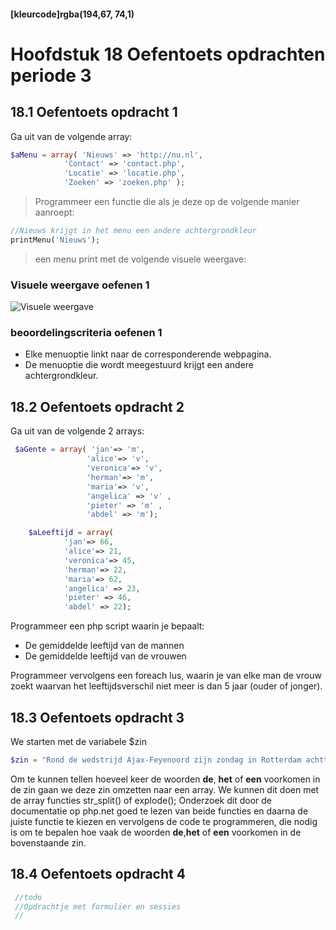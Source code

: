 #### [kleurcode]rgba(194,67, 74,1)

#  Hoofdstuk 18 Oefentoets opdrachten periode 3

## 18.1 Oefentoets opdracht 1

Ga uit van de volgende array:
~~~php
$aMenu = array( 'Nieuws' => 'http://nu.nl',
            'Contact' => 'contact.php',
            'Locatie' => 'locatie.php',
            'Zoeken' => 'zoeken.php' );
~~~

>Programmeer een functie die als je deze op de volgende manier aanroept:

~~~php
//Nieuws krijgt in het menu een andere achtergrondkleur
printMenu('Nieuws');
~~~

>een menu print met de volgende visuele weergave:

### Visuele weergave oefenen 1 

![Visuele weergave](https://github.com/ictacademiekw1c/opdrachten-repository/blob/master/php/p3/images/oefenen1.png?raw=true)

### beoordelingscriteria oefenen 1
- Elke menuoptie linkt naar de corresponderende webpagina.
- De menuoptie die wordt meegestuurd krijgt een andere achtergrondkleur.

## 18.2 Oefentoets opdracht 2

Ga uit van de volgende 2 arrays:
~~~php
 $aGente = array( 'jan'=> 'm',
                 'alice'=> 'v', 
                 'veronica'=> 'v', 
                 'herman'=> 'm',                
                 'maria'=> 'v', 
                 'angelica' => 'v' , 
                 'pieter' => 'm' ,
                 'abdel' => 'm');  

    $aLeeftijd = array(
            'jan'=> 66, 
            'alice'=> 21, 
            'veronica'=> 45, 
            'herman'=> 22,               
            'maria'=> 62, 
            'angelica' => 23, 
            'pieter' => 46,
            'abdel' => 22);
~~~

Programmeer een php script waarin je bepaalt:
- De gemiddelde leeftijd van de mannen
- De gemiddelde leeftijd van de vrouwen

Programmeer vervolgens een foreach lus, waarin je van elke man de vrouw zoekt waarvan het leeftijdsverschil niet meer is dan 5 jaar (ouder of jonger).

## 18.3 Oefentoets opdracht 3

We starten met de variabele $zin
~~~php
$zin = "Rond de wedstrijd Ajax-Feyenoord zijn zondag in Rotterdam achttien relschoppers opgepakt. Volgens de politie zijn ze aangehouden voor zaken als belediging, bedreiging, vernieling en het gooien van vuurwerk. Ajax won in de Arena met 2-1.";
~~~

Om te kunnen tellen hoeveel keer de woorden __de__, __het__ of __een__ voorkomen in de zin gaan we deze zin omzetten naar een array.
We kunnen dit doen met de array functies str_split() of explode(); Onderzoek dit door de documentatie op php.net
goed te lezen van beide functies en daarna de juiste functie te kiezen en vervolgens de code te programmeren, die nodig is om te bepalen hoe vaak de woorden __de__,__het__ of __een__ voorkomen in de bovenstaande zin.

## 18.4 Oefentoets opdracht 4

~~~php
 //todo
 //Opdrachtje met formulier en sessies
 //
 ~~~